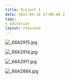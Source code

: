 ```yaml
---
title: Project 1
date: 2021-04-18 17:08:00 Z
tags:
- editorial
layout: showcase
---
```


![_66A2915.jpg](/uploads/66A2915.jpg)

<!-- break -->

![_66A2914.jpg](/uploads/66A2914.jpg)

<!-- break -->

![_66A2911.jpg](/uploads/66A2911.jpg)

<!-- break -->

![_66A2884.jpg](/uploads/66A2884.jpg)